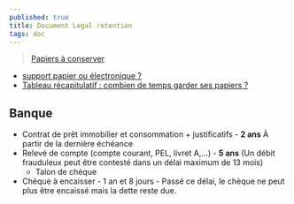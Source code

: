 ```yaml
---
published: true
title: Document Legal retention
tags: doc
---
```

> [Papiers à conserver](https://www.service-public.fr/particuliers/vosdroits/F19134)

- [support papier ou électronique ?](https://www.service-public.fr/particuliers/vosdroits/F31215)
- [Tableau récapitulatif : combien de temps garder ses papiers ?](https://www.kelwatt.fr/demenagement/garder-documents)

## Banque
- Contrat de prêt immobilier et consommation + justificatifs - **2 ans** À partir de la dernière échéance
- Relevé de compte (compte courant, PEL, livret A,...) - **5 ans** (Un débit frauduleux peut être contesté dans un délai maximum de 13 mois)
	- Talon de chèque
- Chèque à encaisser - 1 an et 8 jours - Passé ce délai, le chèque ne peut plus être encaissé mais la dette reste due.